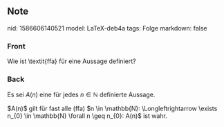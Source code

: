 ## Note
nid: 1586606140521
model: LaTeX-deb4a
tags: Folge
markdown: false

### Front
Wie ist \textit{ffa} für eine Aussage definiert?

### Back
Es sei $A(n)$ eine für jedes $n \in \mathbb{N}$ definierte Aussage. <div>
</div><div>$A(n)$ gilt für fast alle (ffa) $n \in \mathbb{N}: \Longleftrightarrow \exists n_{0} \in \mathbb{N} \forall n \geq n_{0}: A(n)$ ist wahr.</div>
